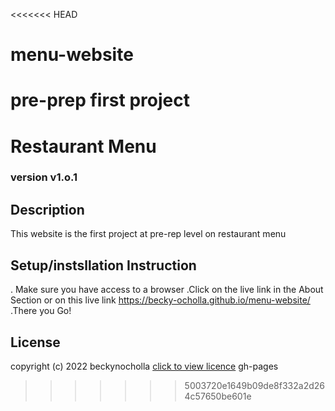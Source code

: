 <<<<<<< HEAD
# menu-website
pre-prep first project
=======

# Restaurant Menu


### version v1.o.1
## Description
This website is the first project at pre-rep level on restaurant menu

## Setup/instsllation Instruction
. Make sure you have access to a browser
.Click on the live link in the About Section
or on this live link https://becky-ocholla.github.io/menu-website/
.There you Go!

## License
copyright (c) 2022 beckynocholla [click to view licence](LICENSE)
gh-pages

>>>>>>> 5003720e1649b09de8f332a2d264c57650be601e
